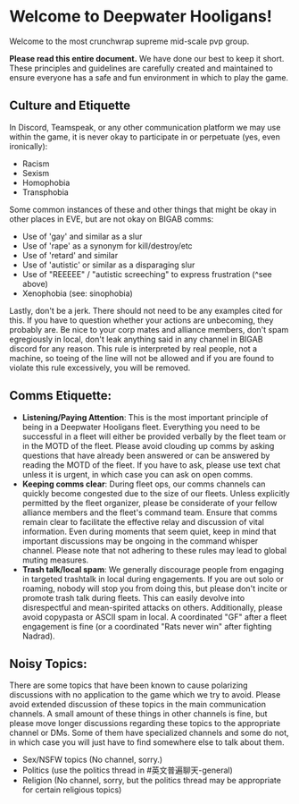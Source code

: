# Welcome to Deepwater Hooligans!

Welcome to the most crunchwrap supreme mid-scale pvp group.

**Please read this entire document.**  We have done our best to keep it short. These principles and guidelines are carefully created and maintained to ensure everyone has a safe and fun environment in which to play the game.

## Culture and Etiquette
In Discord, Teamspeak, or any other communication platform we may use within the game, it is never okay to participate in or perpetuate (yes, even ironically):
* Racism
* Sexism
* Homophobia
* Transphobia

Some common instances of these and other things that might be okay in other places in EVE, but are not okay on BIGAB comms:
* Use of 'gay' and similar as a slur 
* Use of 'rape' as a synonym for kill/destroy/etc
* Use of 'retard' and similar
* Use of 'autistic' or similar as a disparaging slur
* Use of "REEEEE" / "autistic screeching" to express frustration (^see above)
* Xenophobia (see: sinophobia)

Lastly, don't be a jerk. There should not need to be any examples cited for this. If you have to question whether your actions are unbecoming, they probably are. Be nice to your corp mates and alliance members, don't spam egregiously in local, don't leak anything said in any channel in BIGAB discord for any reason. This rule is interpreted by real people, not a machine, so toeing of the line will not be allowed and if you are found to violate this rule excessively, you will be removed.

## Comms Etiquette:
* **Listening/Paying Attention**: This is the most important principle of being in a Deepwater Hooligans fleet. Everything you need to be successful in a fleet will either be provided verbally by the fleet team or in the MOTD of the fleet. Please avoid clouding up comms by asking questions that have already been answered or can be answered by reading the MOTD of the fleet. If you have to ask, please use text chat unless it is urgent, in which case you can ask on open comms. 
* **Keeping comms clear**: During fleet ops, our comms channels can quickly become congested due to the size of our fleets. Unless explicitly permitted by the fleet organizer, please be considerate of your fellow alliance members and the fleet's command team. Ensure that comms remain clear to facilitate the effective relay and discussion of vital information. Even during moments that seem quiet, keep in mind that important discussions may be ongoing in the command whisper channel. Please note that not adhering to these rules may lead to global muting measures.
* **Trash talk/local spam**: We generally discourage people from engaging in targeted trashtalk in local during engagements. If you are out solo or roaming, nobody will stop you from doing this, but please don't incite or promote trash talk during fleets. This can easily devolve into disrespectful and mean-spirited attacks on others. Additionally, please avoid copypasta or ASCII spam in local. A coordinated "GF" after a fleet engagement is fine (or a coordinated "Rats never win" after fighting Nadrad). 

## Noisy Topics:
There are some topics that have been known to cause polarizing discussions with no application to the game which we try to avoid. Please avoid extended discussion of these topics in the main communication channels. A small amount of these things in other channels is fine, but please move longer discussions regarding these topics to the appropriate channel or DMs. Some of them have specialized channels and some do not, in which case you will just have to find somewhere else to talk about them.
* Sex/NSFW topics (No channel, sorry.)
* Politics (use the politics thread in #英文普遍聊天-general)
* Religion (No channel, sorry, but the politics thread may be appropriate for certain religious topics)

